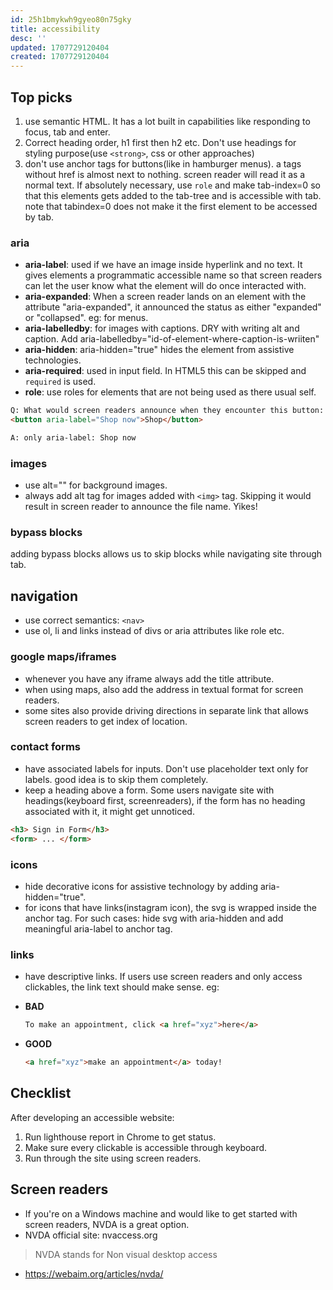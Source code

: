 ```yaml
---
id: 25h1bmykwh9gyeo80n75gky
title: accessibility
desc: ''
updated: 1707729120404
created: 1707729120404
---
```

## Top picks

1. use semantic HTML. It has a lot built in capabilities like responding to focus, tab and enter.
2. Correct heading order, h1 first then h2 etc. Don't use headings for styling purpose(use `<strong>`, css or other approaches)
3. don't use anchor tags for buttons(like in hamburger menus). a tags without href is almost next to nothing. screen reader will read it as a normal text. If absolutely necessary, use `role` and make tab-index=0 so that this elements gets added to the tab-tree and is accessible with tab. note that tabindex=0 does not make it the first element to be accessed by tab.


### aria
- **aria-label**: used if we have an image inside hyperlink and no text. It gives elements a programmatic accessible name so that screen readers can let the user know what the element will do once interacted with.
- **aria-expanded**: When a screen reader lands on an element with the attribute "aria-expanded", it announced the status as either "expanded" or "collapsed". eg: for menus.
- **aria-labelledby**: for images with captions. DRY with writing alt and caption. Add aria-labelledby="id-of-element-where-caption-is-wriiten"
- **aria-hidden**: aria-hidden="true" hides the element from assistive technologies.
- **aria-required**: used in input field. In HTML5 this can be skipped and `required` is used.
- **role**: use roles for elements that are not being used as there usual self.

```html
Q: What would screen readers announce when they encounter this button:
<button aria-label="Shop now">Shop</button>

A: only aria-label: Shop now
```

### images
- use alt="" for background images.
- always add alt tag for images added with `<img>` tag. Skipping it would result in screen reader to announce the file name. Yikes!

### bypass blocks
adding bypass blocks allows us to skip blocks while navigating site through tab.

## navigation
- use correct semantics: `<nav>`
- use ol, li and links instead of divs or aria attributes like role etc.

### google maps/iframes
- whenever you have any iframe always add the title attribute.
- when using maps, also add the address in textual format for screen readers. 
- some sites also provide driving directions in separate link that allows screen readers to get index of location.

### contact forms
- have associated labels for inputs. Don't use placeholder text only for labels. good idea is to skip them completely. 
- keep a heading above a form. Some users navigate site with headings(keyboard first, screenreaders), if the form has no heading associated with it, it might get unnoticed.

```html
<h3> Sign in Form</h3>
<form> ... </form>
```
### icons
- hide decorative icons for assistive technology by adding aria-hidden="true".
- for icons that have links(instagram icon), the svg is wrapped inside the anchor tag. For such cases: hide svg with aria-hidden and add meaningful aria-label to anchor tag.

### links
- have descriptive links. If users use screen readers and only access clickables, the link text should make sense.
eg:
- **BAD**
    ```html
    To make an appointment, click <a href="xyz">here</a>
    ```

- **GOOD**

    ```html
    <a href="xyz">make an appointment</a> today!
    ```

## Checklist
After developing an accessible website:
1. Run lighthouse report in Chrome to get status.
2. Make sure every clickable is accessible through keyboard.
3. Run through the site using screen readers.


## Screen readers

- If you're on a Windows machine and would like to get started with screen readers, NVDA is a great option.
- NVDA official site: nvaccess.org
>NVDA stands for Non visual desktop access
- https://webaim.org/articles/nvda/